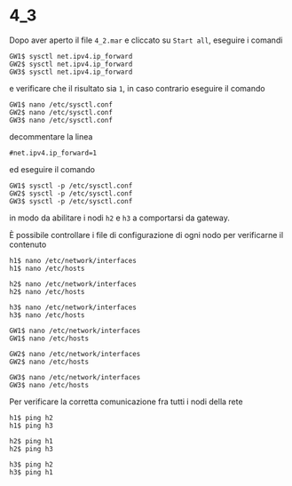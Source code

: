 
# 4_3

Dopo aver aperto il file `4_2.mar` e cliccato su `Start all`, eseguire i comandi
```
GW1$ sysctl net.ipv4.ip_forward
GW2$ sysctl net.ipv4.ip_forward
GW3$ sysctl net.ipv4.ip_forward
```
e verificare che il risultato sia `1`, in caso contrario eseguire il comando
```
GW1$ nano /etc/sysctl.conf
GW2$ nano /etc/sysctl.conf
GW3$ nano /etc/sysctl.conf
```
decommentare la linea 
```
#net.ipv4.ip_forward=1
```
ed eseguire il comando
```
GW1$ sysctl -p /etc/sysctl.conf
GW2$ sysctl -p /etc/sysctl.conf
GW3$ sysctl -p /etc/sysctl.conf
```
in modo da abilitare i nodi `h2` e `h3` a comportarsi da gateway.

È possibile controllare i file di configurazione di ogni nodo per verificarne il contenuto
```
h1$ nano /etc/network/interfaces
h1$ nano /etc/hosts

h2$ nano /etc/network/interfaces
h2$ nano /etc/hosts

h3$ nano /etc/network/interfaces
h3$ nano /etc/hosts

GW1$ nano /etc/network/interfaces
GW1$ nano /etc/hosts

GW2$ nano /etc/network/interfaces
GW2$ nano /etc/hosts

GW3$ nano /etc/network/interfaces
GW3$ nano /etc/hosts
```

Per verificare la corretta comunicazione fra tutti i nodi della rete
```
h1$ ping h2
h1$ ping h3

h2$ ping h1
h2$ ping h3

h3$ ping h2
h3$ ping h1
```
